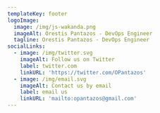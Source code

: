 ```yaml
---
templateKey: footer
logoImage:
  image: /img/js-wakanda.png
  imageAlt: Orestis Pantazos - DevOps Engineer
  tagline: Orestis Pantazos - DevOps Engineer
socialLinks:
  - image: /img/twitter.svg
    imageAlt: Follow us on Twitter
    label: twitter.com
    linkURL: 'https://twitter.com/OPantazos'
  - image: /img/email.svg
    imageAlt: Contact us by email
    label: email us
    linkURL: 'mailto:opantazos@gmail.com'
---
```


